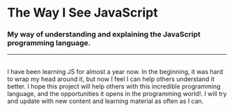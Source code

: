 # The Way I See JavaScript

### My way of understanding and explaining the JavaScript programming language.

<hr>
</br>
I have been learning JS for almost a year now. In the beginning, it was hard to wrap my head around it, but now I feel I can help others understand it better. I hope this project will help others with this incredible programming language, and the opportunities it opens in the programming world!.
I will try and update with new content and learning material as often as I can.
